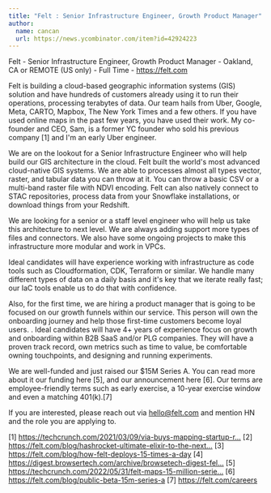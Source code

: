 ```yaml
---
title: "Felt : Senior Infrastructure Engineer, Growth Product Manager"
author:
  name: cancan
  url: https://news.ycombinator.com/item?id=42924223
---
```

Felt - Senior Infrastructure Engineer, Growth Product Manager - Oakland, CA or REMOTE (US only) - Full Time - <a href="https:&#x2F;&#x2F;felt.com" rel="nofollow">https:&#x2F;&#x2F;felt.com</a>

Felt is building a cloud-based geographic information systems (GIS) solution and have hundreds of customers already using it to run their operations, processing terabytes of data. Our team hails from Uber, Google, Meta, CARTO, Mapbox, The New York Times and a few others. If you have used online maps in the past few years, you have used their work. My co-founder and CEO, Sam, is a former YC founder who sold his previous company [1] and I&#x27;m an early Uber engineer.

We are on the lookout for a Senior Infrastructure Engineer who will help build our GIS architecture in the cloud. Felt built the world&#x27;s most advanced cloud-native GIS systems. We are able to processes almost all types vector, raster, and tabular data you can throw at it. You can throw a basic CSV or a multi-band raster file with NDVI encoding. Felt can also natively connect to STAC repositories, process data from your Snowflake installations, or download things from your Redshift.

We are looking for a senior or a staff level engineer who will help us take this architecture to next level. We are always adding support more types of files and connectors. We also have some ongoing projects to make this infrastructure more modular and work in VPCs.

Ideal candidates will have experience working with infrastructure as code tools such as Cloudformation, CDK, Terraform or similar. We handle many different types of data on a daily basis and it&#x27;s key that we iterate really fast; our IaC tools enable us to do that with confidence.

Also, for the first time, we are hiring a product manager that is going to be focused on our growth funnels within our service. This person will own the onboarding journey and help those first-time customers become loyal users.
.
Ideal candidates will have 4+ years of experience focus on growth and onboarding within B2B SaaS and&#x2F;or PLG companies. They will have a proven track record, own metrics such as time to value, be comfortable owning touchpoints, and designing and running experiments.

We are well-funded and just raised our $15M Series A. You can read more about it our funding here [5], and our announcement here [6]. Our terms are employee-friendly terms such as early exercise, a 10-year exercise window and even a matching 401(k).[7]

If you are interested, please reach out via hello@felt.com and mention HN and the role you are applying to.

[1] <a href="https:&#x2F;&#x2F;techcrunch.com&#x2F;2021&#x2F;03&#x2F;09&#x2F;via-buys-mapping-startup-remix-for-100-million&#x2F;" rel="nofollow">https:&#x2F;&#x2F;techcrunch.com&#x2F;2021&#x2F;03&#x2F;09&#x2F;via-buys-mapping-startup-r...</a>
[2] <a href="https:&#x2F;&#x2F;felt.com&#x2F;blog&#x2F;hashrocket-ultimate-elixir-to-the-next-level" rel="nofollow">https:&#x2F;&#x2F;felt.com&#x2F;blog&#x2F;hashrocket-ultimate-elixir-to-the-next...</a>
[3] <a href="https:&#x2F;&#x2F;felt.com&#x2F;blog&#x2F;how-felt-deploys-15-times-a-day" rel="nofollow">https:&#x2F;&#x2F;felt.com&#x2F;blog&#x2F;how-felt-deploys-15-times-a-day</a>
[4] <a href="https:&#x2F;&#x2F;digest.browsertech.com&#x2F;archive&#x2F;browsetech-digest-felt-is-making-browsers-make&#x2F;" rel="nofollow">https:&#x2F;&#x2F;digest.browsertech.com&#x2F;archive&#x2F;browsetech-digest-fel...</a>
[5] <a href="https:&#x2F;&#x2F;techcrunch.com&#x2F;2022&#x2F;05&#x2F;31&#x2F;felt-maps-15-million-series-a&#x2F;" rel="nofollow">https:&#x2F;&#x2F;techcrunch.com&#x2F;2022&#x2F;05&#x2F;31&#x2F;felt-maps-15-million-serie...</a>
[6] <a href="https:&#x2F;&#x2F;felt.com&#x2F;blog&#x2F;public-beta-15m-series-a" rel="nofollow">https:&#x2F;&#x2F;felt.com&#x2F;blog&#x2F;public-beta-15m-series-a</a>
[7] <a href="https:&#x2F;&#x2F;felt.com&#x2F;careers" rel="nofollow">https:&#x2F;&#x2F;felt.com&#x2F;careers</a>
<JobApplication />
